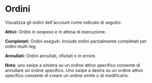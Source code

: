# **Ordini**

Visualizza gli ordini dell'account come indicato di seguito:

**Attivi:** Ordini in sospeso e in attesa di esecuzione.

**Completati:** Ordini eseguiti. Include ordini parzialmente completati per ordini multi-leg.

**Annullati:** Ordini annullati, rifiutati o in errore.

**Nota**: uno swipe a sinistra su un ordine attivo specifico consente di annullare un ordine specifico.
Uno swipe a destra su un ordine attivo specifico consente di creare un ordine simile o di modificarlo.
